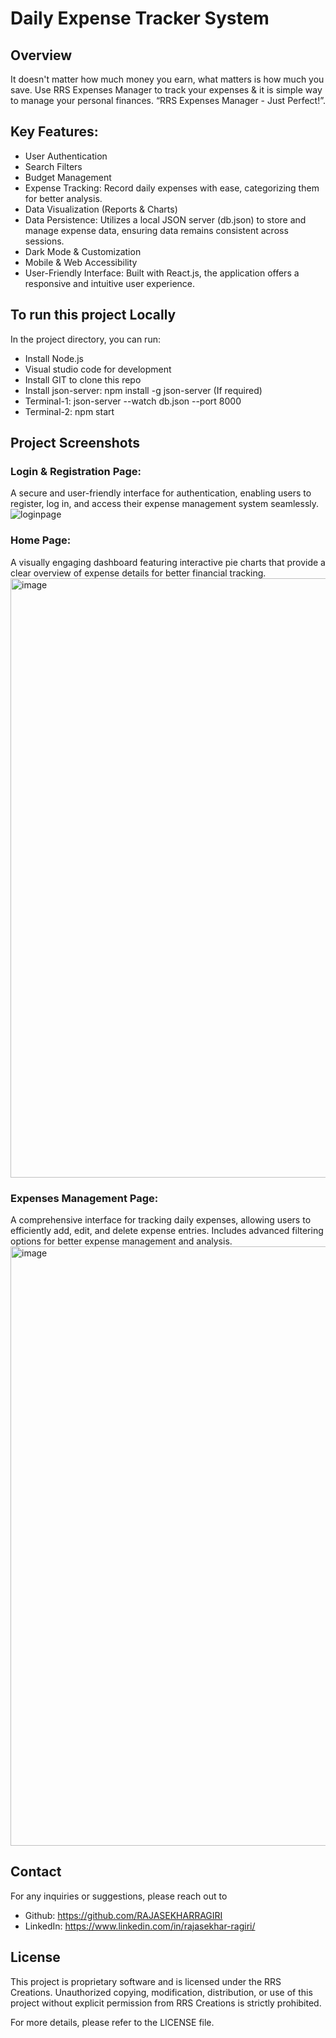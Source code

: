 # Daily Expense Tracker System

## Overview
It doesn't matter how much money you earn, what matters is how much you save. Use RRS Expenses Manager to track your expenses & it is simple way to manage your personal finances.
“RRS Expenses Manager - Just Perfect!”.

## Key Features:
* User Authentication
* Search Filters
* Budget Management 
* Expense Tracking: Record daily expenses with ease, categorizing them for better analysis.
* Data Visualization (Reports & Charts)
* Data Persistence: Utilizes a local JSON server (db.json) to store and manage expense data, ensuring data remains consistent across sessions.
* Dark Mode & Customization
* Mobile & Web Accessibility
* User-Friendly Interface: Built with React.js, the application offers a responsive and intuitive user experience.

## To run this project Locally
In the project directory, you can run: 
* Install Node.js
* Visual studio code for development
* Install GIT to clone this repo
* Install json-server: npm install -g json-server (If required)
* Terminal-1: json-server --watch db.json --port 8000
* Terminal-2: npm start

## Project Screenshots
### Login & Registration Page: 
A secure and user-friendly interface for authentication, enabling users to register, log in, and access their expense management system seamlessly.
![loginpage](https://github.com/user-attachments/assets/3a8d1564-7e14-4a64-81f5-643df141fb16)
### Home Page: 
A visually engaging dashboard featuring interactive pie charts that provide a clear overview of expense details for better financial tracking.
<img width="959" alt="image" src="https://github.com/user-attachments/assets/f76dad91-ea22-4c0a-933f-c06c0a796a4c" />
### Expenses Management Page: 
A comprehensive interface for tracking daily expenses, allowing users to efficiently add, edit, and delete expense entries. Includes advanced filtering options for better expense management and analysis.
<img width="959" alt="image" src="https://github.com/user-attachments/assets/5bae0cea-c30d-4e7e-93b1-a82fb1c2db78" />


## Contact
For any inquiries or suggestions, please reach out to 
* Github: https://github.com/RAJASEKHARRAGIRI
* LinkedIn: https://www.linkedin.com/in/rajasekhar-ragiri/
  
## License
This project is proprietary software and is licensed under the RRS Creations. Unauthorized copying, modification, distribution, or use of this project without explicit permission from RRS Creations is strictly prohibited.

For more details, please refer to the LICENSE file.
